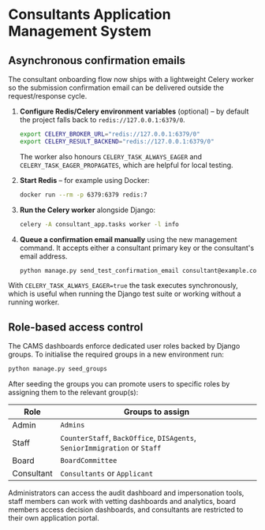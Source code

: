 # Consultants Application Management System

## Asynchronous confirmation emails

The consultant onboarding flow now ships with a lightweight Celery worker so the
submission confirmation email can be delivered outside the request/response
cycle.

1. **Configure Redis/Celery environment variables** (optional) – by default the
   project falls back to `redis://127.0.0.1:6379/0`.
   ```bash
   export CELERY_BROKER_URL="redis://127.0.0.1:6379/0"
   export CELERY_RESULT_BACKEND="redis://127.0.0.1:6379/0"
   ```
   The worker also honours `CELERY_TASK_ALWAYS_EAGER` and
   `CELERY_TASK_EAGER_PROPAGATES`, which are helpful for local testing.

2. **Start Redis** – for example using Docker:
   ```bash
   docker run --rm -p 6379:6379 redis:7
   ```

3. **Run the Celery worker** alongside Django:
   ```bash
   celery -A consultant_app.tasks worker -l info
   ```

4. **Queue a confirmation email manually** using the new management command. It
   accepts either a consultant primary key or the consultant's email address.
   ```bash
   python manage.py send_test_confirmation_email consultant@example.com
   ```

With `CELERY_TASK_ALWAYS_EAGER=true` the task executes synchronously, which is
useful when running the Django test suite or working without a running worker.

## Role-based access control

The CAMS dashboards enforce dedicated user roles backed by Django groups. To
initialise the required groups in a new environment run:

```bash
python manage.py seed_groups
```

After seeding the groups you can promote users to specific roles by assigning
them to the relevant group(s):

| Role        | Groups to assign                                                  |
|-------------|-------------------------------------------------------------------|
| Admin       | `Admins`                                                          |
| Staff       | `CounterStaff`, `BackOffice`, `DISAgents`, `SeniorImmigration` or `Staff` |
| Board       | `BoardCommittee`                                                  |
| Consultant  | `Consultants` or `Applicant`                                      |

Administrators can access the audit dashboard and impersonation tools, staff
members can work with vetting dashboards and analytics, board members access
decision dashboards, and consultants are restricted to their own application
portal.
